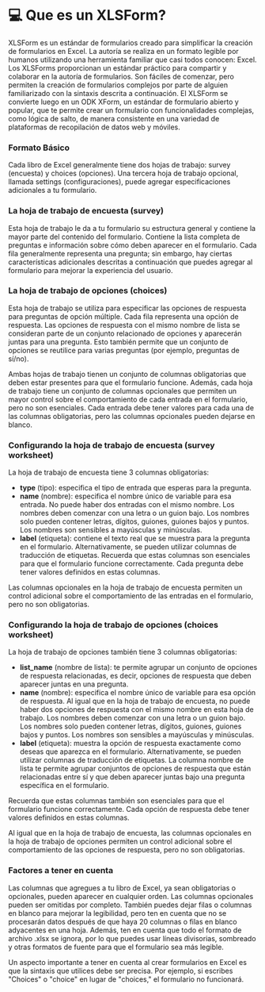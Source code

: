 # 💻 Que es un XLSForm?

XLSForm es un estándar de formularios creado para simplificar la creación de formularios en Excel. La autoría se realiza en un formato legible por humanos utilizando una herramienta familiar que casi todos conocen: Excel. Los XLSForms proporcionan un estándar práctico para compartir y colaborar en la autoría de formularios. Son fáciles de comenzar, pero permiten la creación de formularios complejos por parte de alguien familiarizado con la sintaxis descrita a continuación. El XLSForm se convierte luego en un ODK XForm, un estándar de formulario abierto y popular, que te permite crear un formulario con funcionalidades complejas, como lógica de salto, de manera consistente en una variedad de plataformas de recopilación de datos web y móviles.

### Formato Básico

Cada libro de Excel generalmente tiene dos hojas de trabajo: survey (encuesta) y choices (opciones). Una tercera hoja de trabajo opcional, llamada settings (configuraciones), puede agregar especificaciones adicionales a tu formulario.

### La hoja de trabajo de encuesta (survey)

Esta hoja de trabajo le da a tu formulario su estructura general y contiene la mayor parte del contenido del formulario. Contiene la lista completa de preguntas e información sobre cómo deben aparecer en el formulario. Cada fila generalmente representa una pregunta; sin embargo, hay ciertas características adicionales descritas a continuación que puedes agregar al formulario para mejorar la experiencia del usuario.

### La hoja de trabajo de opciones (choices)

Esta hoja de trabajo se utiliza para especificar las opciones de respuesta para preguntas de opción múltiple. Cada fila representa una opción de respuesta. Las opciones de respuesta con el mismo nombre de lista se consideran parte de un conjunto relacionado de opciones y aparecerán juntas para una pregunta. Esto también permite que un conjunto de opciones se reutilice para varias preguntas (por ejemplo, preguntas de sí/no).

Ambas hojas de trabajo tienen un conjunto de columnas obligatorias que deben estar presentes para que el formulario funcione. Además, cada hoja de trabajo tiene un conjunto de columnas opcionales que permiten un mayor control sobre el comportamiento de cada entrada en el formulario, pero no son esenciales. Cada entrada debe tener valores para cada una de las columnas obligatorias, pero las columnas opcionales pueden dejarse en blanco.

### Configurando la hoja de trabajo de encuesta (survey worksheet)

La hoja de trabajo de encuesta tiene 3 columnas obligatorias:

* **type** (tipo): especifica el tipo de entrada que esperas para la pregunta.
* **name** (nombre): especifica el nombre único de variable para esa entrada. No puede haber dos entradas con el mismo nombre. Los nombres deben comenzar con una letra o un guion bajo. Los nombres solo pueden contener letras, dígitos, guiones, guiones bajos y puntos. Los nombres son sensibles a mayúsculas y minúsculas.
* **label** (etiqueta): contiene el texto real que se muestra para la pregunta en el formulario. Alternativamente, se pueden utilizar columnas de traducción de etiquetas. Recuerda que estas columnas son esenciales para que el formulario funcione correctamente. Cada pregunta debe tener valores definidos en estas columnas.

Las columnas opcionales en la hoja de trabajo de encuesta permiten un control adicional sobre el comportamiento de las entradas en el formulario, pero no son obligatorias.

### Configurando la hoja de trabajo de opciones (choices worksheet)

La hoja de trabajo de opciones también tiene 3 columnas obligatorias:

* **list\_name** (nombre de lista): te permite agrupar un conjunto de opciones de respuesta relacionadas, es decir, opciones de respuesta que deben aparecer juntas en una pregunta.
* **name** (nombre): especifica el nombre único de variable para esa opción de respuesta. Al igual que en la hoja de trabajo de encuesta, no puede haber dos opciones de respuesta con el mismo nombre en esta hoja de trabajo. Los nombres deben comenzar con una letra o un guion bajo. Los nombres solo pueden contener letras, dígitos, guiones, guiones bajos y puntos. Los nombres son sensibles a mayúsculas y minúsculas.
* **label** (etiqueta): muestra la opción de respuesta exactamente como deseas que aparezca en el formulario. Alternativamente, se pueden utilizar columnas de traducción de etiquetas. La columna nombre de lista te permite agrupar conjuntos de opciones de respuesta que están relacionadas entre sí y que deben aparecer juntas bajo una pregunta específica en el formulario.

Recuerda que estas columnas también son esenciales para que el formulario funcione correctamente. Cada opción de respuesta debe tener valores definidos en estas columnas.

Al igual que en la hoja de trabajo de encuesta, las columnas opcionales en la hoja de trabajo de opciones permiten un control adicional sobre el comportamiento de las opciones de respuesta, pero no son obligatorias.

### Factores a tener en cuenta

Las columnas que agregues a tu libro de Excel, ya sean obligatorias o opcionales, pueden aparecer en cualquier orden. Las columnas opcionales pueden ser omitidas por completo. También puedes dejar filas o columnas en blanco para mejorar la legibilidad, pero ten en cuenta que no se procesarán datos después de que haya 20 columnas o filas en blanco adyacentes en una hoja. Además, ten en cuenta que todo el formato de archivo .xlsx se ignora, por lo que puedes usar líneas divisorias, sombreado y otras formatos de fuente para que el formulario sea más legible.

Un aspecto importante a tener en cuenta al crear formularios en Excel es que la sintaxis que utilices debe ser precisa. Por ejemplo, si escribes "Choices" o "choice" en lugar de "choices," el formulario no funcionará.
